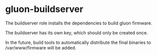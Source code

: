 # gluon-buildserver

The buildserver role installs the dependencies to build gluon firmware.

The buildserver has its own key, which should only be created once.

In the future, build tools to automatically distribute the final binaries to /var/www/firmware will be added.